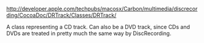 http://developer.apple.com/techpubs/macosx/Carbon/multimedia/discrecording/CocoaDoc/DRTrack/Classes/DRTrack/

A class representing a CD track. Can also be a DVD track, since CDs and DVDs are treated in pretty much the same way by DiscRecording.
